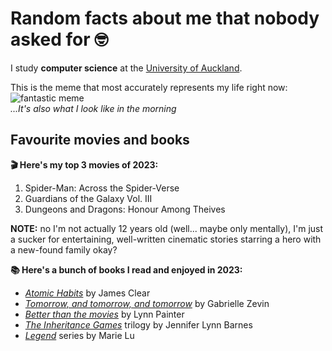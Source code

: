 # Random facts about me that nobody asked for 🤓

I study **computer science** at the [University of Auckland](https://www.auckland.ac.nz/en.html).

This is the meme that most accurately represents my life right now:
![fantastic meme](https://i.pinimg.com/originals/ea/4b/50/ea4b503721b8ee516531ff9d44210b5a.png)  
*...It's also what I look like in the morning*

## Favourite movies and books

**🎬 Here's my top 3 movies of 2023:**

1. Spider-Man: Across the Spider-Verse
2. Guardians of the Galaxy Vol. III
3. Dungeons and Dragons: Honour Among Theives

**NOTE:** no I'm not actually 12 years old (well... maybe only mentally), I'm just a sucker for entertaining, well-written cinematic stories starring a hero with a new-found family okay?

**📚 Here's a bunch of books I read and enjoyed in 2023:**

* [*Atomic Habits*](https://www.goodreads.com/book/show/40121378-atomic-habits) by James Clear
* [*Tomorrow, and tomorrow, and tomorrow*](https://www.goodreads.com/book/show/58784475-tomorrow-and-tomorrow-and-tomorrow) by Gabrielle Zevin
* [*Better than the movies*](https://www.goodreads.com/book/show/55710822-better-than-the-movies?ref=nav_sb_ss_1_21) by Lynn Painter
* [*The Inheritance Games*](https://www.goodreads.com/book/show/60416356-the-inheritance-games-collection) trilogy by Jennifer Lynn Barnes
* [*Legend*](https://www.goodreads.com/series/50673-legend) series by Marie Lu
